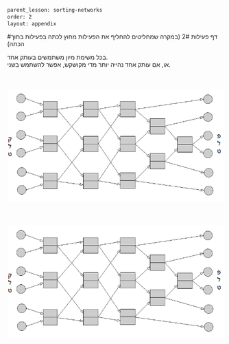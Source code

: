 ```
parent_lesson: sorting-networks
order: 2
layout: appendix
```

#דף פעילות 2#
(במקרה שמחליטים להחליף את הפעילות מחוץ לכתה בפעילות בתוך הכתה)

בכל משימת מיון משתמשים בעותק אחד.  
או, אם עותק אחד נהייה יותר מדי מקושקש, אפשר להשתמש בשני.

<br>
<br>

<div id="container" align="center">
  <img src="img07.png" title=""/>
</div>
<br>
<br>
<br>
<div id="container" align="center">
  <img src="img07.png" title=""/>
</div>
<br>
<br>
<br>
